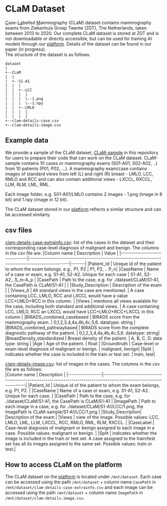 # CLaM Dataset
<ins>C</ins>ase-<ins>La</ins>belled <ins>M</ins>ammography (CLaM) dataset contains mammography exams from Ziekenhuis Groep Twente (ZGT), The Netherlands, taken between 2013 to 2020. Our complete CLaM dataset is stored at ZGT and is not downloadable or directly accessible, but can be used for training AI models through our [platform](https://fe.zgt.nl). Details of the dataset can be found in our paper (in progress). <br/> 
The structure of the dataset is as follows:
```
dataset
| 
+--CLaM
|  |
|  +--S1-A1
|  |  |
|  |  +--LCC
|  |  |  |
|  |  |  \--1.png
|  |  |  \--1.npy
|  |  +--LMLO
|  |  |  |
|  |  |  |
+--clam-details-case.csv
+--clam-details-image.csv 
```

## Example data
We provide a sample of the CLaM dataset, [CLaM-sample](./dataset) in this repository for users to prepare their code that can work on the CLaM dataset. CLaM-sample contains 10 cases or mammography exams (S01-A01, S02-A02, ..) from 10 patients (P01, P02, ...). A mammography exam/case contains images of standard views from left (L) and right (R) breast - LMLO, LCC, RMLO and RCC and can also contain additional views - LXCCL, RXCCL, LLM, RLM, LML, RML. 

Each image folder, e.g. S01-A01/LMLO contains 2 images - 1.png (image in 8 bit) and 1.npy (image in 12 bit). 

The CLaM dataset stored in our [platform](https://fe.zgt.nl) reflects a similar structure and can be accessed similarly.

## csv files
[clam-details-case-extrainfo.csv](./dataset/clam-details-case-extrainfo.csv): list of the cases in the dataset and their corresponding case-level diagnosis of malignant and benign. The columns in the csv file are: 
|Column name                    | Description                                                                                      | Value |
|-------------------------------|--------------------------------------------------------------------------------------------------|-------|
|Patient_Id                     | Unique id of the patient to whom the exam belongs. e.g., P1, P2                                  | P1, P2, .. P_n|
|CaseName                       | Name of a case or exam, e.g. S1-A1, S2-A2. Unique for each case                                  | S1-A1, S2-A2,..S_m-A_p |
|CasePath                       | Path to the case, e.g. for ./dataset/CLaM/S1-A1, the CasePath is CLaM/S1-A1                      | |
|Study_Description              | Description of the exam                                                                          | |
|Views_4                        | All standard views in the case are mentioned.                                                    | A case containing LCC, LMLO, RCC and LXCCL would have a value LCC+LMLO+RCC in this column. | 
|Views                          | mentions all views available for the case, including both standard and additional views.          | A case containing LCC, LMLO, RCC an LXCCL would have LCC+LMLO+RCC+LXCCL in this column |
|BIRADS_combined_casebased      | BIRADS score from the mammography exam. | 0,1,2,3,4,4a,4b,4c,5,6. datatype: string |
|BIRADS_combined_pathwaybased   | BIRADS score from the complete diagnostic pathway of the patient.  | 0,1,2,3,4,4a,4b,4c,5,6. datatype: string|
|BreastDensity_standardized     | Breast density of the patient.                                        | A, B, C, D. data type: string |
|Age                            | Age of the patient.                                                                               | float |
|Groundtruth                    | Case-level or exam-level diagnosis of malignant or benign.          | malignant, benign|
|Split                          | indicates whether the case is included in the train or test set.            | train, test|


[clam-details-image.csv](./dataset/clam-details-image.csv): list of images in the cases. The columns in the csv file are as follows:<br/>
|Column name      | Description                                                                                                         |
|-----------------|---------------------------------------------------------------------------------------------------------------------|
|Patient_Id       | Unique id of the patient to whom the exam belongs, e.g. P1, P2.                                                    |
|CaseName         | Name of a case or exam, e.g. S1-A1, S2-A2. Unique for each case.                                                            |
|CasePath         | Path to the case, e.g. for ./dataset/CLaM/S1-A1, the CasePath is CLaM/S1-A1                                         |
|ImagePath        | Path to each image in a case, e.g. for ./dataset/CLaM/S1-A1/LCC/1.png, the ImagePath is CLaM-sample/S1-A1/LCC/1.png |
|Study_Description| Description of the exam                                                                                             |
|Views            | view of the image. Possible values: LCC, LMLO, LML, LLM, LXCCL, RCC, RMLO, RML, RLM, RXCCL.                         |
|CaseLabel        | Case-level diagnosis of malignant or benign assigned to each image in a case. Possible values: malignant or  benign.         |
|Split            | indicates whether the image is included in the train or test set. A case assigned to the train/test set has all its images assigned to the same set. Possible values: train or test.|

## How to access CLaM on the platform
The CLaM dataset on the [platform](https://fe.zgt.nl) is located under ```/mnt/dataset```. Each case can be accessed using the path ```/mnt/dataset``` + column name ```CasePath``` in ```/mnt/dataset/clam-details-case-extrainfo.csv``` and each image can be accessed using the path ```/mnt/dataset``` + column name ```ImagePath``` in ```/mnt/dataset/clam-details-image.csv```.
